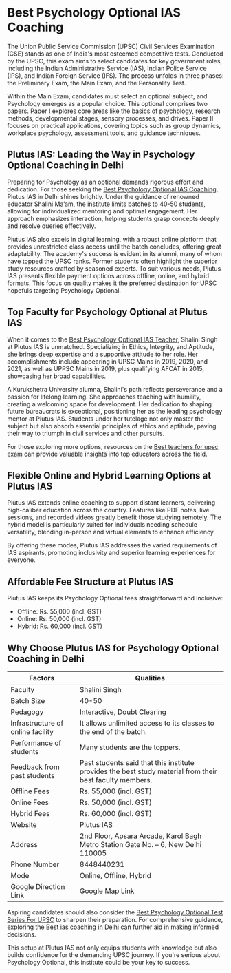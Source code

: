 # Best Psychology Optional IAS Coaching

The Union Public Service Commission (UPSC) Civil Services Examination (CSE) stands as one of India's most esteemed competitive tests. Conducted by the UPSC, this exam aims to select candidates for key government roles, including the Indian Administrative Service (IAS), Indian Police Service (IPS), and Indian Foreign Service (IFS). The process unfolds in three phases: the Preliminary Exam, the Main Exam, and the Personality Test.

Within the Main Exam, candidates must select an optional subject, and Psychology emerges as a popular choice. This optional comprises two papers. Paper I explores core areas like the basics of psychology, research methods, developmental stages, sensory processes, and drives. Paper II focuses on practical applications, covering topics such as group dynamics, workplace psychology, assessment tools, and guidance techniques.

## Plutus IAS: Leading the Way in Psychology Optional Coaching in Delhi

Preparing for Psychology as an optional demands rigorous effort and dedication. For those seeking the [Best Psychology Optional IAS Coaching](https://plutusias.com/), Plutus IAS in Delhi shines brightly. Under the guidance of renowned educator Shalini Ma’am, the institute limits batches to 40-50 students, allowing for individualized mentoring and optimal engagement. Her approach emphasizes interaction, helping students grasp concepts deeply and resolve queries effectively.

Plutus IAS also excels in digital learning, with a robust online platform that provides unrestricted class access until the batch concludes, offering great adaptability. The academy's success is evident in its alumni, many of whom have topped the UPSC ranks. Former students often highlight the superior study resources crafted by seasoned experts. To suit various needs, Plutus IAS presents flexible payment options across offline, online, and hybrid formats. This focus on quality makes it the preferred destination for UPSC hopefuls targeting Psychology Optional.

## Top Faculty for Psychology Optional at Plutus IAS

When it comes to the [Best Psychology Optional IAS Teacher](https://blog.oureducation.in/best-teacher-for-psychology-optional-for-upsc-exam/), Shalini Singh at Plutus IAS is unmatched. Specializing in Ethics, Integrity, and Aptitude, she brings deep expertise and a supportive attitude to her role. Her accomplishments include appearing in UPSC Mains in 2019, 2020, and 2021, as well as UPPSC Mains in 2019, plus qualifying AFCAT in 2015, showcasing her broad capabilities.

A Kurukshetra University alumna, Shalini's path reflects perseverance and a passion for lifelong learning. She approaches teaching with humility, creating a welcoming space for development. Her dedication to shaping future bureaucrats is exceptional, positioning her as the leading psychology mentor at Plutus IAS. Students under her tutelage not only master the subject but also absorb essential principles of ethics and aptitude, paving their way to triumph in civil services and other pursuits.

For those exploring more options, resources on the [Best teachers for upsc exam](https://blog.oureducation.in/best-upsc-teachers-in-india/) can provide valuable insights into top educators across the field.

## Flexible Online and Hybrid Learning Options at Plutus IAS

Plutus IAS extends online coaching to support distant learners, delivering high-caliber education across the country. Features like PDF notes, live sessions, and recorded videos greatly benefit those studying remotely. The hybrid model is particularly suited for individuals needing schedule versatility, blending in-person and virtual elements to enhance efficiency.

By offering these modes, Plutus IAS addresses the varied requirements of IAS aspirants, promoting inclusivity and superior learning experiences for everyone.

## Affordable Fee Structure at Plutus IAS

Plutus IAS keeps its Psychology Optional fees straightforward and inclusive:

- Offline: Rs. 55,000 (incl. GST)
- Online: Rs. 50,000 (incl. GST)
- Hybrid: Rs. 60,000 (incl. GST)

## Why Choose Plutus IAS for Psychology Optional Coaching in Delhi

| Factors                  | Qualities                                                                 |
|--------------------------|---------------------------------------------------------------------------|
| Faculty                  | Shalini Singh                                                             |
| Batch Size               | 40-50                                                                     |
| Pedagogy                 | Interactive, Doubt Clearing                                               |
| Infrastructure of online facility | It allows unlimited access to its classes to the end of the batch.       |
| Performance of students  | Many students are the toppers.                                            |
| Feedback from past students | Past students said that this institute provides the best study material from their best faculty members. |
| Offline Fees             | Rs. 55,000 (incl. GST)                                                    |
| Online Fees              | Rs. 50,000 (incl. GST)                                                    |
| Hybrid Fees              | Rs. 60,000 (incl. GST)                                                    |
| Website                  | Plutus IAS                                                                |
| Address                  | 2nd Floor, Apsara Arcade, Karol Bagh Metro Station Gate No. – 6, New Delhi 110005 |
| Phone Number             | 8448440231                                                                |
| Mode                     | Online, Offline, Hybrid                                                   |
| Google Direction Link    | Google Map Link                                                           |

Aspiring candidates should also consider the [Best Psychology Optional Test Series For UPSC](https://plutusias.com/psychology-optional-test-series/) to sharpen their preparation. For comprehensive guidance, exploring the [Best ias coaching in Delhi](https://plutusias.com/) can further aid in making informed decisions.

This setup at Plutus IAS not only equips students with knowledge but also builds confidence for the demanding UPSC journey. If you're serious about Psychology Optional, this institute could be your key to success.
